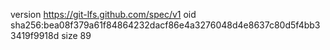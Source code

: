 version https://git-lfs.github.com/spec/v1
oid sha256:bea08f379a61f84864232dacf86e4a3276048d4e8637c80d5f4bb33419f9918d
size 89

